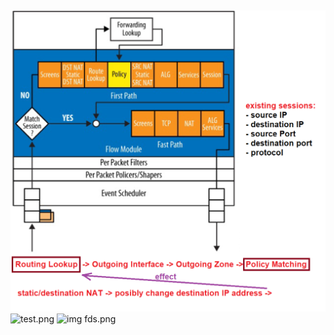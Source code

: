 # 
```html

```
![img.png](pictures/traffic_flow.png)
![test.png](pictures/traffic_flow3.png)
![img fds.png](pictures/traffic_flow4.png)